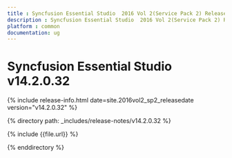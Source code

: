 ```yaml
---
title : Syncfusion Essential Studio  2016 Vol 2(Service Pack 2) Release Notes
description : Syncfusion Essential Studio  2016 Vol 2(Service Pack 2) Release Notes
platform : common
documentation: ug
---
```


# Syncfusion Essential Studio v14.2.0.32

{% include release-info.html date=site.2016vol2_sp2_releasedate version="v14.2.0.32" %} 

{% directory path: _includes/release-notes/v14.2.0.32 %}

{% include {{file.url}} %}

{% enddirectory %}